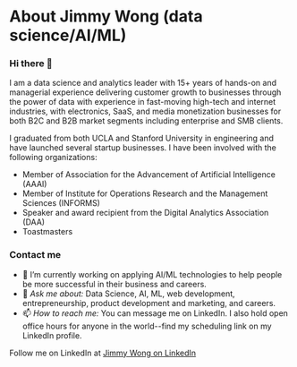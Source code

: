 # About Jimmy Wong (data science/AI/ML)

### Hi there 👋

I am a data science and analytics leader with 15+ years of hands-on and managerial experience delivering customer growth to businesses through the power of data with experience in fast-moving high-tech and internet industries, with electronics, SaaS, and media monetization businesses for both B2C and B2B market segments including enterprise and SMB clients.

I graduated from both UCLA and Stanford University in engineering and have launched several startup businesses. I have been involved with the following organizations:

- Member of Association for the Advancement of Artificial Intelligence (AAAI)
- Member of Institute for Operations Research and the Management Sciences (INFORMS)
- Speaker and award recipient from the Digital Analytics Association (DAA)
- Toastmasters

### Contact me

- 🔭 I’m currently working on applying AI/ML technologies to help people be more successful in their business and careers.
- 💬 *Ask me about:* Data Science, AI, ML, web development, entrepreneurship, product development and marketing, and careers.
- 📫 *How to reach me:* You can message me on LinkedIn. I also hold open office hours for anyone in the world--find my scheduling link on my LinkedIn profile.

Follow me on LinkedIn at [Jimmy Wong on LinkedIn](https://www.linkedin.com/in/jimmywong/)


<!--
**jimwongcode/jimwongcode** is a ✨ _special_ ✨ repository because its `README.md` (this file) appears on your GitHub profile.

Here are some ideas to get you started:

- 🔭 I’m currently working on ...
- 🌱 I’m currently learning ...
- 👯 I’m looking to collaborate on ...
- 🤔 I’m looking for help with ...
- 💬 Ask me about ...
- 📫 How to reach me: ...
- 😄 Pronouns: ...
- ⚡ Fun fact: ...
-->
